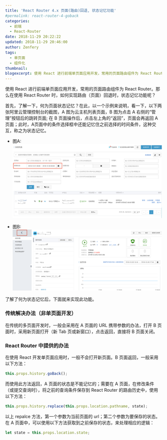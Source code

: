 ```yaml
---
title: 'React Router 4.x 页面(路由)回退, 状态记忆功能'
#permalink: react-router-4-goback
categories:
  - 前端
  - React-Router
date: 2018-11-29 20:22:22
updated: 2018-11-29 20:46:00
author: Zenfery
tags:
  - 单页面
  - 组件化
thumbnail:
blogexcerpt: 使用 React 进行前端单页面应用开发，常用的页面路由组件为 React Router。那么在使用 React Router 时，如何实现路由（页面）回退时，状态记忆功能呢？
---
```


使用 React 进行前端单页面应用开发，常用的页面路由组件为 React Router。那么在使用 React Router 时，如何实现路由（页面）回退时，状态记忆功能呢？

首先，了解一下，何为页面状态记忆？在此，以一个示例来说明，看一下，以下两张阿里云管理控制台的截图，A 图为云主机列表页面，B 图为点击 A 右侧的“管理”按钮后的跳转页面; 在 B 页面操作后，点击左上角的“返回”，页面会再返回 A 页面；此时，A页面中的条件选择框中还能记忆住之前选择的时间条件，这种交互，称之为状态记忆。

- 图A:
  ![](./20181029-React-Router-4-x-页面-路由-回退-状态记忆功能/react-router-4-gobakc-1.png)

- 图B:
  ![](./20181029-React-Router-4-x-页面-路由-回退-状态记忆功能/react-router-4-gobakc-2.png)

了解了何为状态记忆后，下面就来实现此功能。

### 传统解决办法（非单页面开发）
在传统的多页面开发时，一般会采用在 A 页面的 URL 携带参数的办法，打开 B 页面时，采用新页面打开（新 Tab 页或新窗口），点击返回，直接将 B 页面关闭。

### React Router 中提供的办法
在使用 React 开发单页面应用时，一般不会打开新页面。B 页面返回，一般采用以下方法：
``` javascript
this.props.history.goBack();
```

而使用此方法返回，A 页面的状态是不能记忆的；需要在 A 页面，在修改条件（或提交查询时），将之前的查询条件保存到 React Router 的路由历史中，使用以下方法：
``` javascript
this.props.history.replace(this.props.location.pathname, state);
```
以上 repalce 方法，第一个参数为当前页面的 url；第二个参数为要保存的状态。在 A 页面中，可以使用以下方法获取到之前保存的状态，来处理相应的逻辑：
``` javascript
let state = this.props.location.state;
```
